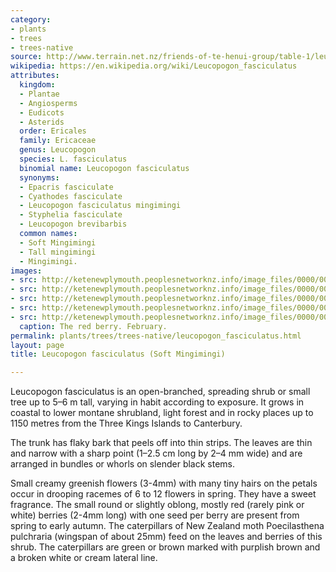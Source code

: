 ```yaml
---
category:
- plants
- trees
- trees-native
source: http://www.terrain.net.nz/friends-of-te-henui-group/table-1/leucopogon-fasciculatu-soft-mingimingi.html
wikipedia: https://en.wikipedia.org/wiki/Leucopogon_fasciculatus
attributes:
  kingdom:
  - Plantae
  - Angiosperms
  - Eudicots
  - Asterids
  order: Ericales
  family: Ericaceae
  genus: Leucopogon
  species: L. fasciculatus
  binomial name: Leucopogon fasciculatus
  synonyms:
  - Epacris fasciculate
  - Cyathodes fasciculate
  - Leucopogon fasciculatus mingimingi
  - Styphelia fasciculate
  - Leucopogon brevibarbis
  common names:
  - Soft Mingimingi
  - Tall mingimingi
  - Mingimingi.
images:
- src: http://ketenewplymouth.peoplesnetworknz.info/image_files/0000/0006/1549/leucopogon_fasciculatus-016.JPG
- src: http://ketenewplymouth.peoplesnetworknz.info/image_files/0000/0006/1544/leucopogon_fasciculatus-015.JPG
- src: http://ketenewplymouth.peoplesnetworknz.info/image_files/0000/0003/9234/Leucopogon_fasciculatus_Soft_Mingimingi.JPG
- src: http://ketenewplymouth.peoplesnetworknz.info/image_files/0000/0003/9244/Leucopogon_fasciculus_-001.JPG
- src: http://ketenewplymouth.peoplesnetworknz.info/image_files/0000/0006/1539/leucopogon_fasciculatus-014.JPG
  caption: The red berry. February.
permalink: plants/trees/trees-native/leucopogon_fasciculatus.html
layout: page
title: Leucopogon fasciculatus (Soft Mingimingi)

---
```

Leucopogon fasciculatus is an open-branched, spreading shrub or small tree up to 5–6 m tall, varying in habit according to exposure. It grows in coastal to lower montane shrubland, light forest and in rocky places up to 1150 metres from the Three Kings Islands to Canterbury. 

The trunk has flaky bark that peels off into thin strips.
The leaves are thin and narrow with a sharp point (1–2.5 cm long by 2–4 mm wide) and are arranged in bundles or whorls on slender black stems.

Small creamy greenish flowers (3-4mm) with many tiny hairs on the petals occur in drooping racemes of 6 to 12 flowers in spring. They have a sweet fragrance.
The small round or slightly oblong, mostly red (rarely pink or white) berries (2-4mm long) with one seed per berry are present from spring to early autumn.
The caterpillars of New Zealand moth Poecilasthena pulchraria (wingspan of about 25mm) feed on the leaves and berries of this shrub. The caterpillars are green or brown marked with purplish brown and a broken white or cream lateral line.
